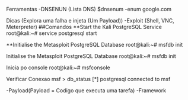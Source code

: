 Ferramentas
-DNSENUN (Lista DNS)
$dnsenum -enum google.com

Dicas (Explora uma falha e injeta (Um Payload))
-Exploit (Shell, VNC, Meterpreter)
##Comandos
**Start the Kali PostgreSQL Service
root@kali:~# service postgresql start

**Initialise the Metasploit PostgreSQL Database
root@kali:~# msfdb init

Initialise the Metasploit PostgreSQL Database
root@kali:~# msfdb init

Inicia po console
root@kali:~# msfconsole

Verificar Conexao
msf > db_status
[*] postgresql connected to msf



-Payload(Payload = Codigo que executa uma tarefa)
-Framework	
